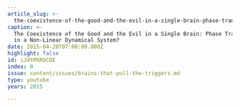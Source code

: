```yaml
---
article_slug: >-
  the-coexistence-of-the-good-and-the-evil-in-a-single-brain-phase-transitions-in-a-non-linear-dynamical-system
caption: >-
  The Coexistence of the Good and the Evil in a Single Brain: Phase Transitions
  in a Non-Linear Dynamical System?
date: 2015-04-28T07:00:00.000Z
highlight: false
id: iJdtMXRbCDE
index: 0
issue: content/issues/brains-that-pull-the-triggers.md
type: youtube
years: 2015

---
```

